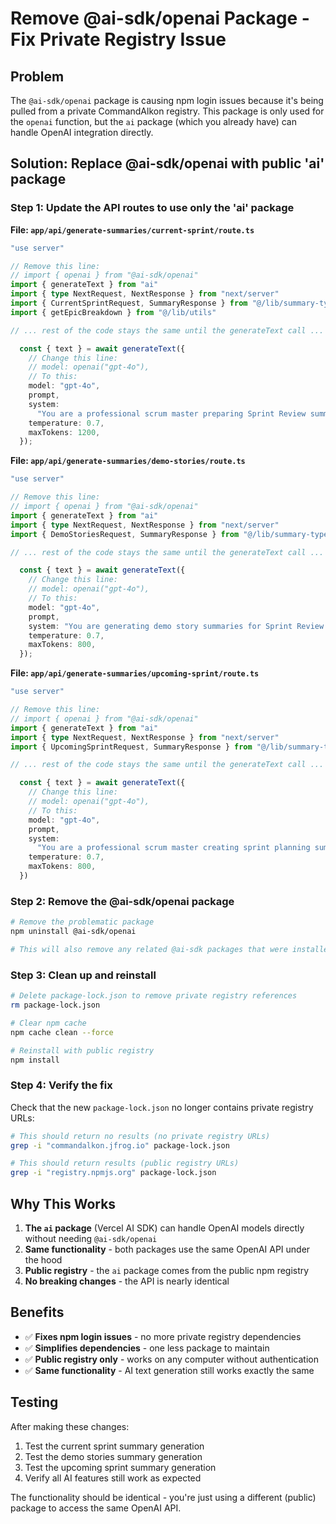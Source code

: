 # Remove @ai-sdk/openai Package - Fix Private Registry Issue

## Problem
The `@ai-sdk/openai` package is causing npm login issues because it's being pulled from a private CommandAlkon registry. This package is only used for the `openai` function, but the `ai` package (which you already have) can handle OpenAI integration directly.

## Solution: Replace @ai-sdk/openai with public 'ai' package

### Step 1: Update the API routes to use only the 'ai' package

**File: `app/api/generate-summaries/current-sprint/route.ts`**
```typescript
"use server"

// Remove this line:
// import { openai } from "@ai-sdk/openai"
import { generateText } from "ai"
import { type NextRequest, NextResponse } from "next/server"
import { CurrentSprintRequest, SummaryResponse } from "@/lib/summary-types"
import { getEpicBreakdown } from "@/lib/utils"

// ... rest of the code stays the same until the generateText call ...

  const { text } = await generateText({
    // Change this line:
    // model: openai("gpt-4o"),
    // To this:
    model: "gpt-4o",
    prompt,
    system:
      "You are a professional scrum master preparing Sprint Review summaries. Emphasize clear communication and value delivery. Return clean, concise text suitable for executive review slides.",
    temperature: 0.7,
    maxTokens: 1200,
  });
```

**File: `app/api/generate-summaries/demo-stories/route.ts`**
```typescript
"use server"

// Remove this line:
// import { openai } from "@ai-sdk/openai"
import { generateText } from "ai"
import { type NextRequest, NextResponse } from "next/server"
import { DemoStoriesRequest, SummaryResponse } from "@/lib/summary-types"

// ... rest of the code stays the same until the generateText call ...

  const { text } = await generateText({
    // Change this line:
    // model: openai("gpt-4o"),
    // To this:
    model: "gpt-4o",
    prompt,
    system: "You are generating demo story summaries for Sprint Review presentations. Focus on clear, concise descriptions that highlight value and user benefits.",
    temperature: 0.7,
    maxTokens: 800,
  });
```

**File: `app/api/generate-summaries/upcoming-sprint/route.ts`**
```typescript
"use server"

// Remove this line:
// import { openai } from "@ai-sdk/openai"
import { generateText } from "ai"
import { type NextRequest, NextResponse } from "next/server"
import { UpcomingSprintRequest, SummaryResponse } from "@/lib/summary-types"

// ... rest of the code stays the same until the generateText call ...

  const { text } = await generateText({
    // Change this line:
    // model: openai("gpt-4o"),
    // To this:
    model: "gpt-4o",
    prompt,
    system:
      "You are a professional scrum master creating sprint planning summaries. Focus on planning, preparation, and clear communication of upcoming work for stakeholders and team members. Return only the formatted markdown content without any code blocks or extra formatting.",
    temperature: 0.7,
    maxTokens: 800,
  })
```

### Step 2: Remove the @ai-sdk/openai package

```bash
# Remove the problematic package
npm uninstall @ai-sdk/openai

# This will also remove any related @ai-sdk packages that were installed as dependencies
```

### Step 3: Clean up and reinstall

```bash
# Delete package-lock.json to remove private registry references
rm package-lock.json

# Clear npm cache
npm cache clean --force

# Reinstall with public registry
npm install
```

### Step 4: Verify the fix

Check that the new `package-lock.json` no longer contains private registry URLs:

```bash
# This should return no results (no private registry URLs)
grep -i "commandalkon.jfrog.io" package-lock.json

# This should return results (public registry URLs)
grep -i "registry.npmjs.org" package-lock.json
```

## Why This Works

1. **The `ai` package** (Vercel AI SDK) can handle OpenAI models directly without needing `@ai-sdk/openai`
2. **Same functionality** - both packages use the same OpenAI API under the hood
3. **Public registry** - the `ai` package comes from the public npm registry
4. **No breaking changes** - the API is nearly identical

## Benefits

- ✅ **Fixes npm login issues** - no more private registry dependencies
- ✅ **Simplifies dependencies** - one less package to maintain
- ✅ **Public registry only** - works on any computer without authentication
- ✅ **Same functionality** - AI text generation still works exactly the same

## Testing

After making these changes:
1. Test the current sprint summary generation
2. Test the demo stories summary generation  
3. Test the upcoming sprint summary generation
4. Verify all AI features still work as expected

The functionality should be identical - you're just using a different (public) package to access the same OpenAI API. 